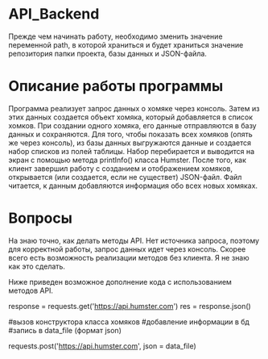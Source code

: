 # API_Backend

Прежде чем начинать работу, необходимо зменить значение переменной path, в которой храниться и будет храниться значение репозитория папки проекта, базы данных и JSON-файла.

# Описание работы программы

Программа реализует запрос данных о хомяке через консоль. Затем из этих данных создается объект хомяка, который добавляется в список хомков. При создании одного хомяка, его данные отправляются в базу данных и сохраняются. Для того, чтобы показать всех хомяков (опять же через консоль), из базы данных выгружаются данные и создается набор списков из полей таблицы. Набор перебирается и выводится на экран с помощью метода printInfo() класса Humster. После того, как клиент завершил работу с созданием и отображением хомяков, открывается (или создается, если не существет) JSON-файл. Файл читается, к данным добавляются информация обо всех новых хомяках. 

# Вопросы

На знаю точно, как делать методы API. Нет источника запроса, поэтому для корректной работы, запрос данных идет через консоль.
Скорее всего есть возможность реализации методов без клиента. Я не знаю как это сделать.

Ниже приведен возможное дополнение кода с использованием методов API.

response = requests.get('https://api.humster.com')
res = response.json()

#вызов конструктора класса хомяков
#добавление информации в бд
#запись в data_file (формат json)

requests.post('https://api.humster.com', json = data_file)
